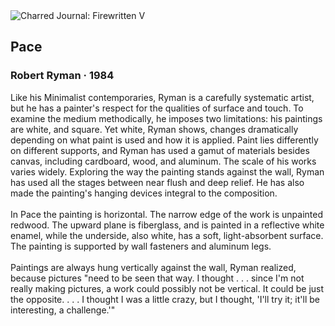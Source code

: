 <div class="artwork-of-the-day">
  <div class="container">
    <div class="img-wrapper">
      <img
        src="https://uploads1.wikiart.org/images/robert-ryman/pace-1984.jpg"
        alt="Charred Journal: Firewritten V" />
    </div>
    <div class="artwork-detail">
      <div class="artwork-origin"> 
        <h2 class="artwork-name">Pace</h2>
        <h3 class="artist">
          Robert Ryman
                    ·  1984
        </h3>
      </div>
      <p class="description">
        <span class="artwork-description-text ng-binding" ng-bind-html="viewModel.ArtworkOfTheDay.Description | unsafe">Like his Minimalist contemporaries, Ryman is a carefully systematic artist, but he has a painter's respect for the qualities of surface and touch. To examine the medium methodically, he imposes two limitations: his paintings are white, and square. Yet white, Ryman shows, changes dramatically depending on what paint is used and how it is applied. Paint lies differently on different supports, and Ryman has used a gamut of materials besides canvas, including cardboard, wood, and aluminum. The scale of his works varies widely. Exploring the way the painting stands against the wall, Ryman has used all the stages between near flush and deep relief. He has also made the painting's hanging devices integral to the composition.
<br>
<br>In Pace the painting is horizontal. The narrow edge of the work is unpainted redwood. The upward plane is fiberglass, and is painted in a reflective white enamel, while the underside, also white, has a soft, light-absorbent surface. The painting is supported by wall fasteners and aluminum legs.
<br>
<br>Paintings are always hung vertically against the wall, Ryman realized, because pictures "need to be seen that way. I thought . . . since I'm not really making pictures, a work could possibly not be vertical. It could be just the opposite. . . . I thought I was a little crazy, but I thought, 'I'll try it; it'll be interesting, a challenge.'"</span>
                        <div class="text-shadow-container" ng-show="showShadow" style=""></div>
      </p>
    </div>
  </div>

</div>
